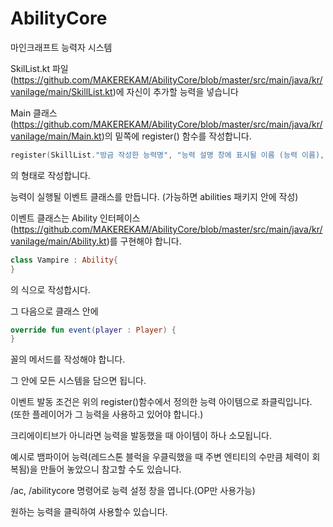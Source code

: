 # AbilityCore
마인크래프트 능력자 시스템


SkilList.kt 파일(https://github.com/MAKEREKAM/AbilityCore/blob/master/src/main/java/kr/vanilage/main/SkillList.kt)에 자신이 추가할 능력을 넣습니다

Main 클래스 (https://github.com/MAKEREKAM/AbilityCore/blob/master/src/main/java/kr/vanilage/main/Main.kt)의 밑쪽에 register() 함수를 작성합니다.

```kotlin
register(SkillList."방금 작성한 능력명", "능력 설명 창에 표시될 이름 (능력 이름), "능력 설명", 이벤트를 발동할 때 사용할 아이템 타입(Material), 밑에서 작성할 이벤트 클래스의 객체 (class()처럼 작성), 능력 쿨타임(틱 단위, 크리에이티브에서는 적용되지 않음))
```
의 형태로 작성합니다.

능력이 실행될 이벤트 클래스를 만듭니다. (가능하면 abilities 패키지 안에 작성)

이벤트 클래스는 Ability 인터페이스(https://github.com/MAKEREKAM/AbilityCore/blob/master/src/main/java/kr/vanilage/main/Ability.kt)를 구현해야 합니다.
```kotlin
class Vampire : Ability{
}
```
의 식으로 작성합시다.

그 다음으로 클래스 안에 
```kotlin
override fun event(player : Player) {
}
```

꼴의 메서드를 작성해야 합니다.

그 안에 모든 시스템을 담으면 됩니다.

이벤트 발동 조건은 위의 register()함수에서 정의한 능력 아이템으로 좌클릭입니다. (또한 플레이어가 그 능력을 사용하고 있어야 합니다.)

크리에이티브가 아니라면 능력을 발동했을 때 아이템이 하나 소모됩니다.


예시로 뱀파이어 능력(레드스톤 블럭을 우클릭했을 때 주변 엔티티의 수만큼 체력이 회복됨)을 만들어 놓았으니 참고할 수도 있습니다.


/ac, /abilitycore 명령어로 능력 설정 창을 엽니다.(OP만 사용가능)

원하는 능력을 클릭하여 사용할수 있습니다.
